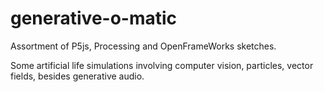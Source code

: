 # generative-o-matic

Assortment of P5js, Processing and OpenFrameWorks sketches.

Some artificial life simulations involving computer vision,
particles, vector fields, besides generative audio.
